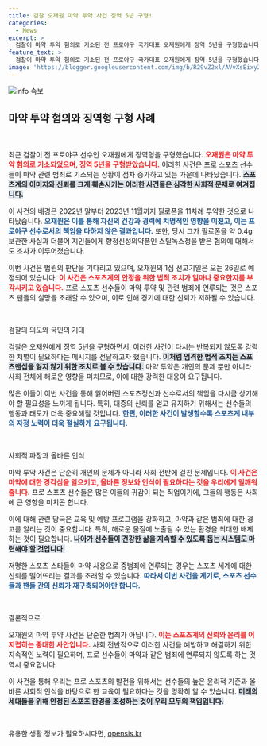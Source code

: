 ```yaml
---
title: 검찰 오재원 마약 투약 사건 징역 5년 구형!
categories:
  - News
excerpt: >
  검찰이 마약 투약 혐의로 기소된 전 프로야구 국가대표 오재원에게 징역 5년을 구형했습니다. 그의 비극적 이야기가 어느새 끝을 향해 가고 있습니다. 1심 결과는 과연 어떻게 될까요?
feature_text: >
  검찰이 마약 투약 혐의로 기소된 전 프로야구 국가대표 오재원에게 징역 5년을 구형했습니다. 그의 비극적 이야기가 어느새 끝을 향해 가고 있습니다. 1심 결과는 과연 어떻게 될까요?
image: 'https://blogger.googleusercontent.com/img/b/R29vZ2xl/AVvXsEixyZcFfHzMRdzZMjFBmAUKJYCLCGyLL1o632UiGVXcaFdKo_bkvkuCioo0uUKlGfBVcT3P84aROyZIXSBEx3Aw5nCQ3pTgDom1WDC4m8eifvWiAmWEEVb4x6G_l8C0QH225ldMjyaFvpxGEBGNO37VmDTDMHGhJPq73UglMfDca1-0aw/s1600/blogspot.png'
---
```


<p><img src="https://blogger.googleusercontent.com/img/b/R29vZ2xl/AVvXsEixyZcFfHzMRdzZMjFBmAUKJYCLCGyLL1o632UiGVXcaFdKo_bkvkuCioo0uUKlGfBVcT3P84aROyZIXSBEx3Aw5nCQ3pTgDom1WDC4m8eifvWiAmWEEVb4x6G_l8C0QH225ldMjyaFvpxGEBGNO37VmDTDMHGhJPq73UglMfDca1-0aw/s1600/blogspot.png" alt="info 속보" /></p>

<h2 data-ke-size="size26">마약 투약 혐의와 징역형 구형 사례</h2>

<p data-ke-size="size16">&nbsp;</p>

<p>최근 검찰이 전 프로야구 선수인 오재원에게 징역형을 구형했습니다. <b><span style="color: #ee2323;">오재원은 마약 투약 혐의로 기소되었으며, 징역 5년을 구형받았습니다.</span></b> 이러한 사건은 프로 스포츠 선수들이 마약 관련 범죄로 기소되는 상황이 점차 증가하고 있는 가운데 나타났습니다. <b><span style="background-color: #21538527;">스포츠계의 이미지와 신뢰를 크게 훼손시키는 이러한 사건들은 심각한 사회적 문제로 여겨집니다.</span></b></p>

<p>이 사건의 배경은 2022년 말부터 2023년 11월까지 필로폰을 11차례 투약한 것으로 나타났습니다. <b><span style="color: #1a5490;">오재원은 이를 통해 자신의 건강과 경력에 치명적인 영향을 미쳤고, 이는 프로야구 선수로서의 책임을 다하지 않은 결과입니다.</span></b> 또한, 당시 그가 필로폰을 약 0.4g 보관한 사실과 더불어 지인들에게 향정신성의약품인 스틸녹스정을 받은 혐의에 대해서도 조사가 이루어졌습니다.</p>

<p>이번 사건은 법원의 판단을 기다리고 있으며, 오재원의 1심 선고기일은 오는 26일로 예정되어 있습니다. <b><span style="color: #ee2323;">이 사건은 스포츠계의 안정을 위한 법적 조치가 얼마나 중요한지를 부각시키고 있습니다.</span></b> 프로 스포츠 선수들이 마약 투약 및 관련 범죄에 연루되는 것은 스포츠 팬들의 실망을 초래할 수 있으며, 이로 인해 경기에 대한 신뢰가 저하될 수 있습니다.</p>

<p data-ke-size="size16">&nbsp;</p>

<p>검찰의 의도와 국민의 기대</p>

<p>검찰은 오재원에게 징역 5년을 구형하면서, 이러한 사건이 다시는 반복되지 않도록 강력한 처벌이 필요하다는 메시지를 전달하고자 했습니다. <b><span style="background-color: #21538527;">이처럼 엄격한 법적 조치는 스포츠맨십을 잃지 않기 위한 조치로 볼 수 있습니다.</span></b> 마약 투약은 개인의 문제 뿐만 아니라 사회 전체에 해로운 영향을 미치므로, 이에 대한 강력한 대응이 요구됩니다. </p>

<p>많은 이들이 이번 사건을 통해 잃어버린 스포츠정신과 선수로서의 책임을 다시금 상기해야 할 필요성을 느끼게 됩니다. 특히, 대중의 신뢰를 얻고 유지하기 위해서는 선수들의 행동과 태도가 더욱 중요해질 것입니다.  <b><span style="color: #1a5490;">한편, 이러한 사건이 발생할수록 스포츠계 내부의 자정 노력이 더욱 절실하게 요구됩니다.</span></b></p>

<p data-ke-size="size16">&nbsp;</p>

<p>사회적 파장과 올바른 인식</p>

<p>마약 투약 사건은 단순히 개인의 문제가 아니라 사회 전반에 걸친 문제입니다. <b><span style="color: #ee2323;">이 사건은 마약에 대한 경각심을 일으키고, 올바른 정보와 인식이 필요하다는 것을 우리에게 일깨워줍니다.</span></b> 프로 스포츠 선수들은 많은 이들의 귀감이 되는 직업이기에, 그들의 행동은 사회에 큰 영향을 미치곤 합니다. </p>

<p>이에 대해 관련 당국은 교육 및 예방 프로그램을 강화하고, 마약과 같은 범죄에 대한 경고를 알리는 것이 중요합니다. 특히, 해로운 물질에 노출될 수 있는 환경을 최대한 배제하는 것이 필요합니다. <b><span style="background-color: #21538527;">나아가 선수들이 건강한 삶을 지속할 수 있도록 돕는 시스템도 마련해야 할 것입니다.</span></b></p>

<p>저명한 스포츠 스타들이 마약 사용으로 중범죄에 연루되는 경우는 스포츠 세계에 대한 신뢰를 떨어뜨리는 결과를 초래할 수 있습니다. <b><span style="color: #1a5490;">따라서 이번 사건을 계기로, 스포츠 선수들과 팬들 간의 신뢰가 재구축되어야만 합니다.</span></b></p>

<p data-ke-size="size16">&nbsp;</p>

<p>결론적으로</p>

<p>오재원의 마약 투약 사건은 단순한 범죄가 아닙니다. <b><span style="color: #ee2323;">이는 스포츠계의 신뢰와 윤리를 어지럽히는 중대한 사안입니다.</span></b> 사회 전반적으로 이러한 사건을 예방하고 해결하기 위한 지속적인 노력이 필요하며, 프로 선수들이 마약과 같은 범죄에 연루되지 않도록 하는 것 역시 중요합니다.</p>

<p>이 사건을 통해 우리는 프로 스포츠의 발전을 위해서는 선수들의 높은 윤리적 기준과 올바른 사회적 인식을 바탕으로 한 교육이 필요하다는 것을 명확히 알 수 있습니다. <b><span style="background-color: #21538527;">미래의 세대들을 위해 안정된 스포츠 환경을 조성하는 것이 우리 모두의 책임입니다.</span></b></p>

<p data-ke-size="size16">&nbsp;</p>
유용한 생활 정보가 필요하시다면, <a href="https://opensis.kr" rel="dofollow">opensis.kr</a>


